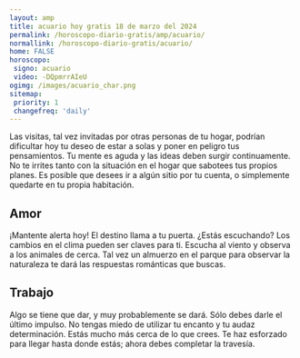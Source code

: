 ```yaml
---
layout: amp
title: acuario hoy gratis 18 de marzo del 2024 
permalink: /horoscopo-diario-gratis/amp/acuario/
normallink: /horoscopo-diario-gratis/acuario/
home: FALSE
horoscopo:
 signo: acuario
 video: -DQpmrrAIeU
ogimg: /images/acuario_char.png
sitemap:
 priority: 1
 changefreq: 'daily'
---
```



Las visitas, tal vez invitadas por otras personas de tu hogar, podrían dificultar hoy tu deseo de estar a solas y poner en peligro tus pensamientos. Tu mente es aguda y las ideas deben surgir continuamente. No te irrites tanto con la situación en el hogar que sabotees tus propios planes. Es posible que desees ir a algún sitio por tu cuenta, o simplemente quedarte en tu propia habitación.

## Amor

¡Mantente alerta hoy! El destino llama a tu puerta. ¿Estás escuchando? Los cambios en el clima pueden ser claves para ti. Escucha al viento y observa a los animales de cerca. Tal vez un almuerzo en el parque para observar la naturaleza te dará las respuestas románticas que buscas.

## Trabajo

Algo se tiene que dar, y muy probablemente se dará. Sólo debes darle el último impulso. No tengas miedo de utilizar tu encanto y tu audaz determinación. Estás mucho más cerca de lo que crees. Te haz esforzado para llegar hasta donde estás; ahora debes completar la travesía.